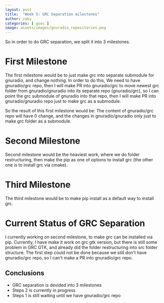 ```yaml
---
layout: post
title:  "Week 5: GRC Separation milestones"
author: zaky
categories: [ gsoc ]
image: assets/images/gnuradio_repositories.png
---
```


So in order to do GRC separation, we split it into 3 milestones.

# First Milestone
The first milestone would be to just make grc into separate submodule for gnuradio, and change nothing. In order to do this, We need to have gnuradio/grc repo, then I will make PR into gnuradio/grc to move newest grc folder from gnuradio/gnuradio into its separate repo (gnuradio/grc), so I can point the grc submodule of gnuradio into that repo, then I will make PR into gnuradio/gnuradio repo just to make grc as a submodule. 

So the result of this first milestone would be:
The content of gnuradio/grc repo will have 0 change, and the changes in gnuradio/gnuradio only just to make grc folder as a submodule.

# Second Milestone
Second milestone would be the heaviest work, where we do folder restructuring, then make the pip as one of options to install grc (the other one is to install grc via cmake).

# Third Milestone
The third milestone would be to make pip install as a default way to install grc.

# Current Status of GRC Separation
I currently working on second milestone, to make grc can be installed via pip. Currently, I have make it work on grc gtk version, but there is still some problem in GRC GTK, and already did the folder restructuring into src folder structure.
The first step could not be done because we still don't have gnuradio/grc repo, so I can't make a PR into gnuradio/grc repo.

## Conclusions
* GRC separation is devided into 3 milestones
* Steps 2 is currently in progress
* Steps 1 is still waiting until we have gnuradio/grc repo
